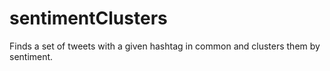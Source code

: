 # sentimentClusters
Finds a set of tweets with a given hashtag in common and clusters them by sentiment.
